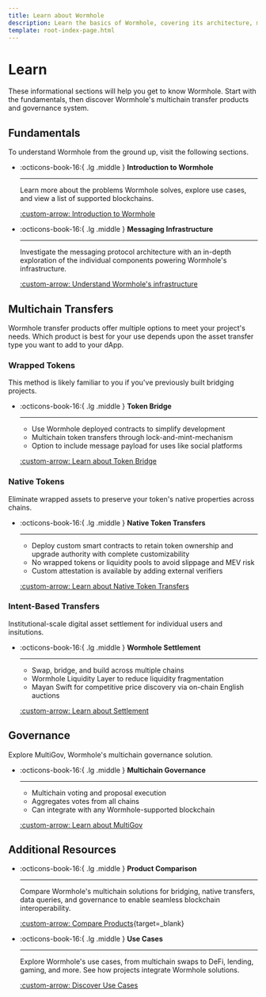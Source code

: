 ```yaml
---
title: Learn about Wormhole
description: Learn the basics of Wormhole, covering its architecture, messaging protocols, and how it enables multichain communication and asset transfers.
template: root-index-page.html
---
```


# Learn

These informational sections will help you get to know Wormhole. Start with the fundamentals, then discover Wormhole's multichain transfer products and governance system.

## Fundamentals

To understand Wormhole from the ground up, visit the following sections.

<div class="grid cards" markdown>

-   :octicons-book-16:{ .lg .middle } **Introduction to Wormhole**

    ---

    Learn more about the problems Wormhole solves, explore use cases, and view a list of supported blockchains. 

    [:custom-arrow: Introduction to Wormhole](/docs/learn/introduction/)

-   :octicons-book-16:{ .lg .middle } **Messaging Infrastructure**

    ---

    Investigate the messaging protocol architecture with an in-depth exploration of the individual components powering Wormhole's infrastructure.   

    [:custom-arrow: Understand Wormhole's infrastructure](/docs/learn/infrastructure/)

</div>

## Multichain Transfers

Wormhole transfer products offer multiple options to meet your project's needs. Which product is best for your use depends upon the asset transfer type you want to add to your dApp. 

### Wrapped Tokens

This method is likely familiar to you if you've previously built bridging projects. 

<div class="grid cards" markdown>

-   :octicons-book-16:{ .lg .middle } **Token Bridge**

    ---

    - Use Wormhole deployed contracts to simplify development
    - Multichain token transfers through lock-and-mint-mechanism
    - Option to include message payload for uses like social platforms
    
    [:custom-arrow: Learn about Token Bridge](/docs/learn/transfers/token-bridge/)

</div>

### Native Tokens

Eliminate wrapped assets to preserve your token's native properties across chains.

<div class="grid cards" markdown>

-   :octicons-book-16:{ .lg .middle } **Native Token Transfers**

    ---

    - Deploy custom smart contracts to retain token ownership and upgrade authority with complete customizability
    - No wrapped tokens or liquidity pools to avoid slippage and MEV risk
    - Custom attestation is available by adding external verifiers

    [:custom-arrow: Learn about Native Token Transfers](/docs/learn/transfers/native-token-transfers/)

</div>

### Intent-Based Transfers

Institutional-scale digital asset settlement for individual users and insitutions.

<div class="grid cards" markdown>

-   :octicons-book-16:{ .lg .middle } **Wormhole Settlement**

    ---

    - Swap, bridge, and build across multiple chains
    - Wormhole Liquidity Layer to reduce liquidity fragmentation
    - Mayan Swift for competitive price discovery via on-chain English auctions

    [:custom-arrow: Learn about Settlement](/docs/learn/transfers/settlement/)

</div>

## Governance

Explore MultiGov, Wormhole's multichain governance solution.

<div class="grid cards" markdown>

-   :octicons-book-16:{ .lg .middle } **Multichain Governance**

    ---

    - Multichain voting and proposal execution
    - Aggregates votes from all chains 
    - Can integrate with any Wormhole-supported blockchain

    [:custom-arrow: Learn about MultiGov](/docs/learn/governance/)

</div>

## Additional Resources

<div class="grid cards" markdown>

-   :octicons-book-16:{ .lg .middle } **Product Comparison**

    ---

    Compare Wormhole's multichain solutions for bridging, native transfers, data queries, and governance to enable seamless blockchain interoperability.

    [:custom-arrow: Compare Products](/docs/build/start-building/products/){target=\_blank}

-   :octicons-book-16:{ .lg .middle } **Use Cases**

    ---

    Explore Wormhole's use cases, from multichain swaps to DeFi, lending, gaming, and more. See how projects integrate Wormhole solutions.

    [:custom-arrow: Discover Use Cases](/docs/build/start-building/use-cases/)

</div>